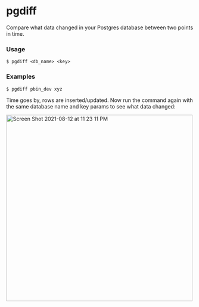 # pgdiff

Compare what data changed in your Postgres database between two points in time.

### Usage

```
$ pgdiff <db_name> <key>
```

### Examples

```
$ pgdiff pbin_dev xyz
```

Time goes by, rows are inserted/updated. Now run the command again with the same database name and key params to see what data changed:

<img width="500" alt="Screen Shot 2021-08-12 at 11 23 11 PM" src="https://user-images.githubusercontent.com/10538978/129308814-936939ab-81e1-48a0-a583-6ccef3f5691e.png">

